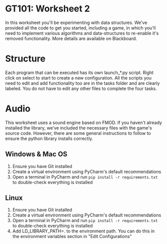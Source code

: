 # GT101: Worksheet 2

In this worksheet you'll be experimenting with data structures. We've provided all the code to get you started,
including a game, in which you'll need to implement various algorithms and data-structures to re-enable it's removed
functionality. More details are available on Blackboard.

# Structure

Each program that can be executed has its own launch_*.py script. Right click on select to start to create a new
configuration. All the scripts you need to edit and add functionality too are in the tasks folder and are clearly
labeled. You do not have to edit any other files to complete the four tasks.

# Audio

This worksheet uses a sound engine based on FMOD. If you haven't already installed the library, we've included the
necessary files with the game's source code. However, there are some general instructions to follow to ensure the python
library installs correctly.

## Windows & Mac OS

1. Ensure you have Git installed
2. Create a virtual environment using PyCharm's default recommendations
3. Open a terminal in PyCharm and run `pip install -r requirements.txt` to double-check everything is installed 

## Linux

1. Ensure you have Git installed
2. Create a virtual environment using PyCharm's default recommendations
3. Open a terminal in PyCharm and run `pip install -r requirements.txt`  to double-check everything is installed 
4. Add LD_LIBRARY_PATH=. to the environment path. You can do this in the environment variables section in "Edit
   Configurations" 

